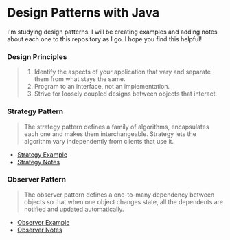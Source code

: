 # Design Patterns with Java
I'm studying design patterns. I will be creating examples and 
adding notes about each one to this repository as I go. I hope you
find this helpful!

### Design Principles
> <ol>
>   <li>Identify the aspects of your application that vary and separate them from what stays the same.</li>
>   <li>Program to an interface, not an implementation.</li>
>   <li>Strive for loosely coupled designs between objects that interact.</li>
> </ol>

### Strategy Pattern
> The strategy pattern defines a family of algorithms, encapsulates each one and makes them interchangeable. Strategy lets
the algorithm vary independently from clients that use it.
- [Strategy Example](src/main/java/com/welcometodannyland/strategy/)
- [Strategy Notes](src/main/java/com/welcometodannyland/strategy/strategyNotes.md)

### Observer Pattern
> The observer pattern defines a one-to-many dependency between objects so that when one object changes state, all the 
dependents are notified and updated automatically.
- [Observer Example](src/main/java/com/welcometodannyland/observer/)
- [Observer Notes](src/main/java/com/welcometodannyland/observer/observerNotes.md)